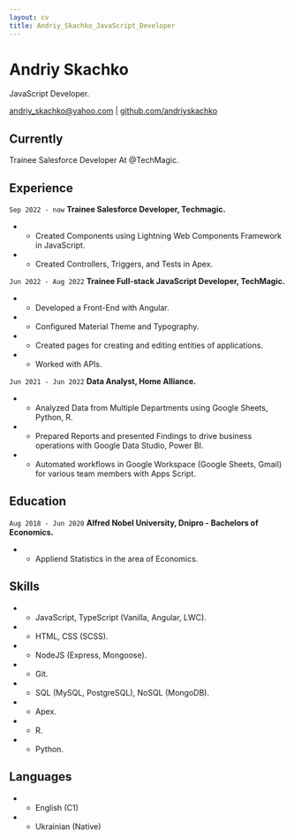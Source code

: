 ```yaml
---
layout: cv
title: Andriy_Skachko_JavaScript_Developer
---
```

# Andriy Skachko
JavaScript Developer.

<div id="webaddress">
<a href="andriy_skachko@yahoo.com">andriy_skachko@yahoo.com</a>
| <a href="https://github.com/andriyskachko">github.com/andriyskachko</a>
</div>


## Currently

Trainee Salesforce Developer At @TechMagic.

## Experience

`Sep 2022 - now`
__Trainee Salesforce Developer, Techmagic.__

- * Created Components using Lightning Web Components Framework in JavaScript.
- * Created Controllers, Triggers, and Tests in Apex.

`Jun 2022 - Aug 2022`
__Trainee Full-stack JavaScript Developer, TechMagic.__


- * Developed a Front-End with Angular.
- * Configured Material Theme and Typography.
- * Created pages for creating and editing entities of applications.
- * Worked with APIs.


`Jun 2021 - Jun 2022`
__Data Analyst, Home Alliance.__


- * Analyzed Data from Multiple Departments using Google Sheets, Python, R.
- * Prepared Reports and presented Findings to drive business operations with Google Data Studio, Power BI.
- * Automated workflows in Google Workspace (Google Sheets, Gmail) for various team members with Apps Script.

## Education

`Aug 2018 - Jun 2020`
__Alfred Nobel University, Dnipro - Bachelors of Economics.__


- * Appliend Statistics in the area of Economics.

## Skills

- * JavaScript, TypeScript (Vanilla, Angular, LWC).
- * HTML, CSS (SCSS).
- * NodeJS (Express, Mongoose).
- * Git.
- * SQL (MySQL, PostgreSQL), NoSQL (MongoDB).
- * Apex.
- * R.
- * Python.

## Languages

- * English (C1)
- * Ukrainian (Native)

<!-- ### Footer

Last updated: Nov 2022 -->


